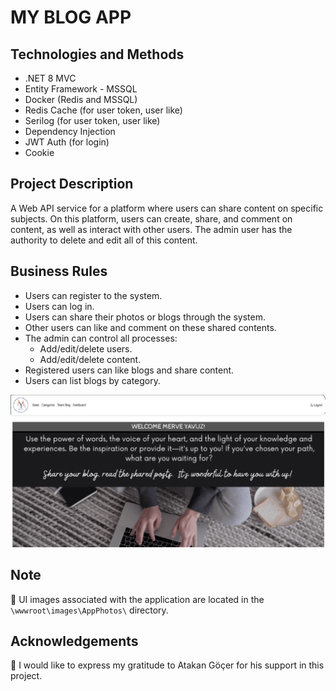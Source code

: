 ﻿# MY BLOG APP 
## Technologies and Methods
* .NET 8 MVC
* Entity Framework - MSSQL
* Docker (Redis and MSSQL)
* Redis Cache (for user token, user like)
* Serilog (for user token, user like)
* Dependency Injection
* JWT Auth (for login)
* Cookie


## Project Description
A Web API service for a platform where users can share content on specific subjects. On this platform, users can create, share, and comment on content, as well as interact with other users. The admin user has the authority to delete and edit all of this content.

## Business Rules
* Users can register to the system.
* Users can log in.
* Users can share their photos or blogs through the system.
* Other users can like and comment on these shared contents.
* The admin can control all processes:
  - Add/edit/delete users.
  - Add/edit/delete content.
* Registered users can like blogs and share content.
* Users can list blogs by category.

![AdminHome](wwwroot/images/AppPhotos/AdminHome.png)



## Note

📝 UI images associated with the application are located in the `\wwwroot\images\AppPhotos\` directory.


## Acknowledgements

🌟 I would like to express my gratitude to Atakan Göçer for his support in this project.

